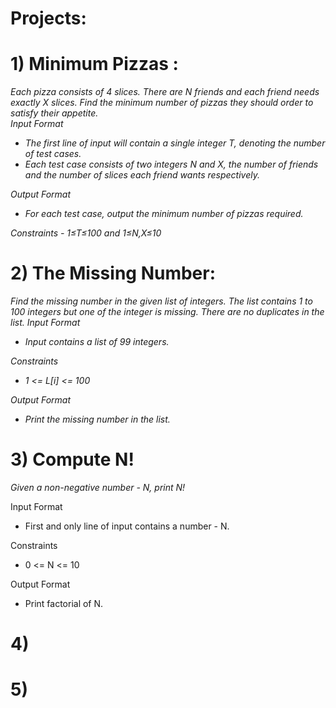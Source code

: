 # Projects:
# 1) Minimum Pizzas : 
<p><i>Each pizza consists of 4 slices. There are N friends and each friend needs exactly X slices. Find the minimum number of pizzas they should order to satisfy their appetite.
<br>Input Format
<ul><li>The first line of input will contain a single integer T, denoting the number of test cases.</li>
<li>Each test case consists of two integers N and X, the number of friends and the number of slices each friend wants respectively.</li></ul>
Output Format
<ul><li>For each test case, output the minimum number of pizzas required.</li></ul>
Constraints - 1≤T≤100 and 1≤N,X≤10</i></p>

# 2) The Missing Number: 
<p><i>Find the missing number in the given list of integers. The list contains 1 to 100 integers but one of the integer is missing. There are no duplicates in the list.
Input Format
<ul><li>Input contains a list of 99 integers.</ul></li>
Constraints
<ul><li>1 <= L[i] <= 100</ul></li>
Output Format
<ul><li>Print the missing number in the list.</li></ul></p></i>

# 3) Compute N!
<p><i>Given a non-negative number - N, print N!</i></p>
Input Format
<ul><li>First and only line of input contains a number - N.</li></ul>
Constraints
<ul><li>0 <= N <= 10</li></ul>
Output Format
<ul><li>Print factorial of N.</li></ul></i>

# 4)

# 5)
